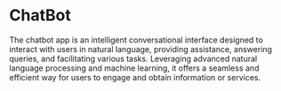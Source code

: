 # ChatBot
The chatbot app is an intelligent conversational interface designed to interact with users in natural language, providing assistance, answering queries, and facilitating various tasks. Leveraging advanced natural language processing and machine learning, it offers a seamless and efficient way for users to engage and obtain information or services.
